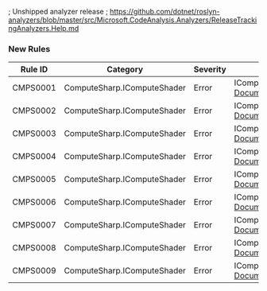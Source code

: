 ﻿; Unshipped analyzer release
; https://github.com/dotnet/roslyn-analyzers/blob/master/src/Microsoft.CodeAnalysis.Analyzers/ReleaseTrackingAnalyzers.Help.md

### New Rules

Rule ID | Category | Severity | Notes
--------|----------|----------|-------
CMPS0001 | ComputeSharp.IComputeShader | Error | IComputeShaderSourceGenerator, [Documentation](https://github.com/Sergio0694/ComputeSharp)
CMPS0002 | ComputeSharp.IComputeShader | Error | IComputeShaderSourceGenerator, [Documentation](https://github.com/Sergio0694/ComputeSharp)
CMPS0003 | ComputeSharp.IComputeShader | Error | IComputeShaderSourceGenerator, [Documentation](https://github.com/Sergio0694/ComputeSharp)
CMPS0004 | ComputeSharp.IComputeShader | Error | IComputeShaderSourceGenerator, [Documentation](https://github.com/Sergio0694/ComputeSharp)
CMPS0005 | ComputeSharp.IComputeShader | Error | IComputeShaderSourceGenerator, [Documentation](https://github.com/Sergio0694/ComputeSharp)
CMPS0006 | ComputeSharp.IComputeShader | Error | IComputeShaderSourceGenerator, [Documentation](https://github.com/Sergio0694/ComputeSharp)
CMPS0007 | ComputeSharp.IComputeShader | Error | IComputeShaderSourceGenerator, [Documentation](https://github.com/Sergio0694/ComputeSharp)
CMPS0008 | ComputeSharp.IComputeShader | Error | IComputeShaderSourceGenerator, [Documentation](https://github.com/Sergio0694/ComputeSharp)
CMPS0009 | ComputeSharp.IComputeShader | Error | IComputeShaderSourceGenerator, [Documentation](https://github.com/Sergio0694/ComputeSharp)
